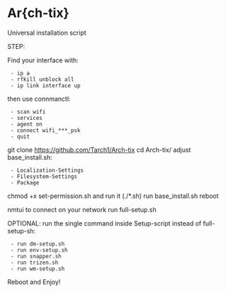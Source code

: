 # Ar{ch-tix}
Universal installation script

STEP:

Find your interface with: 

     - ip a
     - rfkill unblock all
     - ip link interface up

then use connmanctl:

     - scan wifi
     - services
     - agent on
     - connect wifi_***_psk
     - quit

git clone https://github.com/Tarch1/Arch-tix
cd Arch-tix/
adjust base_install.sh:

     - Localization-Settings
     - Filesystem-Settings
     - Package 

chmod +x set-permission.sh and run it (./*.sh)
run base_install.sh
reboot

nmtui to connect on your network 
run full-setup.sh

OPTIONAL: run the single command inside Setup-script instead of full-setup-sh:

     - run dm-setup.sh
     - run env-setup.sh
     - run snapper.sh
     - run trizen.sh
     - run wm-setup.sh
  
Reboot and Enjoy!
